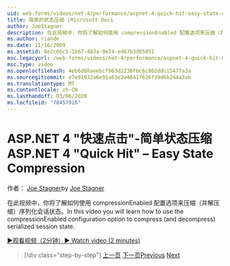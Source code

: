 ```yaml
---
uid: web-forms/videos/net-4/performance/aspnet-4-quick-hit-easy-state-compression
title: 简单的状态压缩 |Microsoft Docs
author: JoeStagner
description: 在此视频中，你将了解如何使用 compressionEnabled 配置选项来压缩（并解压缩）序列化会话状态。
ms.author: riande
ms.date: 11/16/2009
ms.assetid: 8e2c66c5-1b67-483a-9e74-ed67b3d85051
msc.legacyurl: /web-forms/videos/net-4/performance/aspnet-4-quick-hit-easy-state-compression
msc.type: video
ms.openlocfilehash: 4eb6d08aeebcf963d2230fbc6c802ddc15477a3a
ms.sourcegitcommit: e7e91932a6e91a63e2e46417626f39d6b244a3ab
ms.translationtype: MT
ms.contentlocale: zh-CN
ms.lasthandoff: 03/06/2020
ms.locfileid: "78457916"
---
```

# <a name="aspnet-4-quick-hit--easy-state-compression"></a><span data-ttu-id="e9b95-103">ASP.NET 4 "快速点击"-简单状态压缩</span><span class="sxs-lookup"><span data-stu-id="e9b95-103">ASP.NET 4 "Quick Hit" – Easy State Compression</span></span>

<span data-ttu-id="e9b95-104">作者： [Joe Stagner](https://github.com/JoeStagner)</span><span class="sxs-lookup"><span data-stu-id="e9b95-104">by [Joe Stagner](https://github.com/JoeStagner)</span></span>

<span data-ttu-id="e9b95-105">在此视频中，你将了解如何使用 compressionEnabled 配置选项来压缩（并解压缩）序列化会话状态。</span><span class="sxs-lookup"><span data-stu-id="e9b95-105">In this video you will learn how to use the compressionEnabled configuration option to compress (and decompress) serialized session state.</span></span> 

[<span data-ttu-id="e9b95-106">&#9654;观看视频（2分钟）</span><span class="sxs-lookup"><span data-stu-id="e9b95-106">&#9654; Watch video (2 minutes)</span></span>](https://channel9.msdn.com/Blogs/ASP-NET-Site-Videos/aspnet-4-quick-hit-easy-state-compression)

> [!div class="step-by-step"]
> <span data-ttu-id="e9b95-107">[上一页](aspnet-4-quick-hit-selective-view-state.md)
> [下一页](how-do-i-use-the-viewstatemode-property-for-managing-viewstate.md)</span><span class="sxs-lookup"><span data-stu-id="e9b95-107">[Previous](aspnet-4-quick-hit-selective-view-state.md)
[Next](how-do-i-use-the-viewstatemode-property-for-managing-viewstate.md)</span></span>
